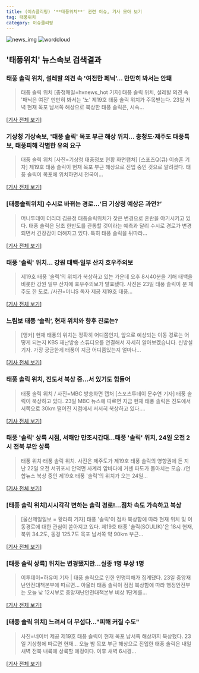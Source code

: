 ```yaml
---
title: (이슈클리핑) '**태풍위치**' 관련 이슈, 기사 모아 보기
tag: 태풍위치
category: 이슈클리핑
---
```

![news_img](https://user-images.githubusercontent.com/42597476/44507050-1206f400-a6e4-11e8-8d98-7ffbfebb353f.png)
![wordcloud](https://s3.ap-northeast-2.amazonaws.com/lyrics101-wordcloud/2018-08-23-0a3de44d-eafd-4903-801a-01438f08a6ad.png.png)
## **'**태풍위치**'** 뉴스속보 검색결과
### 태풍 솔릭 위치, 설레발 의견 속 '여전한 페닉'... 만만히 봐서는 안돼

>태풍 솔릭 위치 [충청매일=hvnews_hot 기자] 태풍 솔릭 위치, 설레발 의견 속 '패닉은 여전' 만만히 봐서는 '노' 제19호 태풍 솔릭 위치가 주목받는다. 23일 저녁 현재 목포 남서쪽 해상으로 북상한 태풍 솔릭은, 시속...

[[기사 전체 보기]](http://www.ccdn.co.kr/news/articleView.html?idxno=536305)

### 기상청 기상속보, '태풍 솔릭' 목포 부근 해상 위치... 충청도·제주도 태풍특보, 태풍피해 각별한 유의 요구

>태풍 솔릭 위치 [사진=기상청 태풍정보 현황 화면캡처] [스포츠Q(큐) 이승훈 기자] 제19호 태풍 솔릭이 현재 목포 부근 해상으로 진입 중인 것으로 알려졌다.  태풍 솔릭이 목포에 위치하면서 전국이...

[[기사 전체 보기]](http://www.sportsq.co.kr/news/articleView.html?idxno=299834)

### [태풍솔릭위치] 수시로 바뀌는 경로...‘日 기상청 예상은 과연?’

>머니투데이 더리더 김윤정 태풍솔릭위치가 잦은 변경으로 혼란을 야기시키고 있다. 태풍 솔릭은 당초 한반도를 관통할 것이라는 예측과 달리 수시로 경로가 변경되면서 긴장감이 더해지고 있다. 특히 태풍 솔릭을 뒤따라...

[[기사 전체 보기]](http://theleader.mt.co.kr/articleView.html?no=2018082321087875094)

### 태풍 '솔릭' 위치… 강원 태백·일부 산지 호우주의보

>제19호 태풍 '솔릭'의 위치가 북상하고 있는 가운데 오후 8시40분을 기해 태백을 비롯한 강원 일부 산지에 호우주의보가 발효됐다. 사진은 23일 태풍 솔릭이 분 제주도 한 도로. /사진=머니S 독자 제공 제19호 태풍...

[[기사 전체 보기]](http://moneys.mt.co.kr/news/mwView.php?no=2018082321298010035)

### 느림보 태풍 ‘솔릭’, 현재 위치와 향후 진로는?

>[앵커] 현재 태풍의 위치는 정확히 어디쯤인지, 앞으로 예상되는 이동 경로는 어떻게 되는지 KBS 재난방송 스튜디오를 연결해서 자세히 알아보겠습니다. 신방실 기자. 가장 궁금한게 태풍이 지금 어디쯤있는지 얼마나...

[[기사 전체 보기]](http://news.kbs.co.kr/news/view.do?ncd=4028657&ref=A)

### 태풍 솔릭 위치, 진도서 북상 중…서 있기도 힘들어

>태풍 솔릭 위치 / 사진=MBC 방송화면 캡처 [스포츠투데이 문수연 기자] 태풍 솔릭이 북상하고 있다. 23일 MBC 뉴스에 따르면 지금 현재 태풍 솔릭은 진도에서 서쪽으로 30km 떨어진 지점에서 서서히 북상하고 있다....

[[기사 전체 보기]](http://stoo.asiae.co.kr/news/naver_view.htm?idxno=2018082320543051715)

### 태풍 '솔릭' 상륙 시점, 서해안 만조시간대…태풍 '솔릭' 위치, 24일 오전 2시 전북 부안 상륙

>태풍 위치·태풍 솔릭 위치. 사진은 제주도가 제19호 태풍 솔릭의 영향권에 든 지난 22일 오전 서귀포시 안덕면 사계리 앞바다에 거센 파도가 몰아치는 모습. /연합뉴스 북상 중인 제19호 태풍 '솔릭'의 위치가 오는 24일...

[[기사 전체 보기]](http://www.kyeongin.com/main/view.php?key=20180823010007681)

### [태풍 솔릭 위치]시시각각 변하는 솔릭 경로!...점차 속도 가속하고 북상

>[울산제일일보 = 황라희 기자] 태풍 '솔릭'이 점차 북상함에 따라 현재 위치 및 이동경로에 대한 관심이 쏟아지고 있다. 제19호 태풍 '솔릭(SOULIK)'은 18시 현재, 북위 34.2도, 동경 125.7도 목포 남서쪽 약 90km 부근...

[[기사 전체 보기]](http://www.ujeil.com/news/articleView.html?idxno=210880)

### [태풍 솔릭 상륙] 위치는 변경됐지만…실종 1명 부상 1명

>이투데이=하유미 기자 | 태풍 솔릭으로 인한 인명피해가 집계됐다. 23일 중앙재난안전대책본부에 따르면... 아울러 태풍 솔릭이 점점 북상함에 따라 행정안전부는 오늘 낮 12시부로 중앙재난안전대책본부 비상 1단계를...

[[기사 전체 보기]](http://www.etoday.co.kr/news/section/newsview.php?idxno=1655662)

### [태풍 솔릭 위치] 느려서 더 무섭다…"피해 커질 수도"

>사진=네이버 제공 제19호 태풍 솔릭이 현재 목포 남서쪽 해상까지 북상했다. 23일 기상청에 따르면 현재... 오늘 밤 목포 부근 해상으로 진입한 태풍 솔릭은 내일 새벽 전북 내륙에 상륙할 예정이다. 이후 새벽 6시경...

[[기사 전체 보기]](http://sports.hankooki.com/lpage/sisa/201808/sp20180823195923137040.htm)


